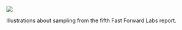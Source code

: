 ![](https://db-feed.s3.amazonaws.com/legacy/Screen_Shot_2016-10-19_at_10_38_16_AM-1476887928687.png)

Illustrations about sampling from the fifth Fast Forward Labs report.
